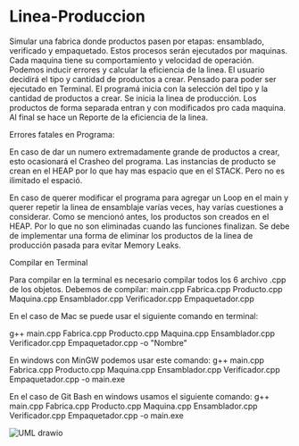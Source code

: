 # Linea-Produccion
Simular una fabrica donde productos pasen por etapas: ensamblado, verificado y empaquetado. Estos procesos serán ejecutados por maquinas. Cada maquina tiene su comportamiento y velocidad de operación. Podemos inducir errores y calcular la eficiencia de la linea. El usuario decidirá el tipo y cantidad de productos a crear. Pensado para poder ser ejecutado en Terminal. El programá inicia con la selección del tipo y la cantidad de productos a crear. Se inicia la linea de producción. Los productos de forma separada entran y con modificados pro cada maquina. Al final se hace un Reporte de la eficiencia de la linea. 

Errores fatales en Programa:

En caso de dar un numero extremadamente grande de productos a crear, esto ocasionará el Crasheo del programa. Las instancias de producto se crean en el HEAP por lo que hay mas espacio que en el STACK. Pero no es ilimitado el espació. 

En caso de querer modificar el programa para agregar un Loop en el main y querer repetir la linea de ensamblaje varías veces, hay varías cuestiones a considerar. Como se mencionó antes, los productos son creados en el HEAP. Por lo que no son eliminadas cuando las funciones finalizan. Se debe de implementar una forma de eliminar los productos de la linea de producción pasada para evitar Memory Leaks. 

Compilar en Terminal

Para compilar en la terminal es necesario compilar todos los 6 archivo .cpp de los objetos. Debemos de compilar: main.cpp Fabrica.cpp Producto.cpp Maquina.cpp Ensamblador.cpp Verificador.cpp Empaquetador.cpp 

En el caso de Mac se puede usar el siguiente comando en terminal: 

g++ main.cpp Fabrica.cpp Producto.cpp Maquina.cpp Ensamblador.cpp Verificador.cpp Empaquetador.cpp -o "Nombre" 

En windows con MinGW podemos usar este comando: g++ main.cpp Fabrica.cpp Producto.cpp Maquina.cpp Ensamblador.cpp Verificador.cpp Empaquetador.cpp -o main.exe

En el caso de Git Bash en windows usamos el siguiente comando: g++ main.cpp Fabrica.cpp Producto.cpp Maquina.cpp Ensamblador.cpp Verificador.cpp Empaquetador.cpp -o main.exe




![UML drawio](https://github.com/user-attachments/assets/9510e44a-489f-41a1-8dce-d6f3f150f6c6)
